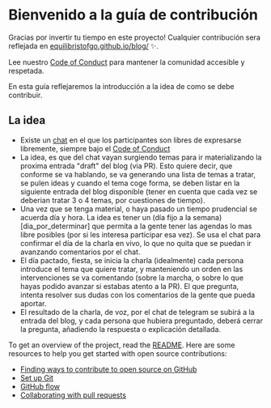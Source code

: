 # Bienvenido a la guía de contribución

Gracias por invertir tu tiempo en este proyecto! Cualquier contribución sera reflejada en [equilibristofgo.github.io/blog/](https://equilibristofgo.github.io/blog/) :sparkles:. 

Lee nuestro [Code of Conduct](./CODE_OF_CONDUCT.md) para mantener la comunidad accesible y respetada.

En esta guía reflejaremos la introducción a la idea de como se debe contribuir.

## La idea
- Existe un [chat](link_pendiente_de_compartir) en el que los participantes son libres de expresarse libremente, siempre bajo el [Code of Conduct](./CODE_OF_CONDUCT.md)
- La idea, es que del chat vayan surgiendo temas para ir materializando la proxima entrada "draft" del blog (via PR). Esto quiere decir, que conforme se va hablando, se va generando una lista de temas a tratar, se pulen ideas y cuando el tema coge forma, se deben listar en la siguiente entrada del blog disponible (tener en cuenta que cada vez se deberian tratar 3 o 4 temas, por cuestiones de tiempo).
- Una vez que se tenga material, o haya pasado un tiempo prudencial se acuerda día y hora. La idea es tener un (día fijo a la semana)[dia_por_determinar] que permita a la gente tener las agendas lo mas libre posibles (por si les interesa participar esa vez). Se usa el chat para confirmar el día de la charla en vivo, lo que no quita que se puedan ir avanzando comentarios por el chat.
- El día pactado, fiesta, se inicia la charla (idealmente) cada persona introduce el tema que quiere tratar, y manteniendo un orden en las intervenciones se va comentando (sobre la marcha, o sobre lo que hayas podido avanzar si estabas atento a la PR). El que pregunta, intenta resolver sus dudas con los comentarios de la gente que pueda aportar.
- El resultado de la charla, de voz, por el chat de telegram se subirá a la entrada del blog, y cada persona que hubiera preguntado, deberá cerrar la pregunta, añadiendo la respuesta o explicación detallada.

To get an overview of the project, read the [README](README.md). Here are some resources to help you get started with open source contributions:

- [Finding ways to contribute to open source on GitHub](https://docs.github.com/en/get-started/exploring-projects-on-github/finding-ways-to-contribute-to-open-source-on-github)
- [Set up Git](https://docs.github.com/en/get-started/quickstart/set-up-git)
- [GitHub flow](https://docs.github.com/en/get-started/quickstart/github-flow)
- [Collaborating with pull requests](https://docs.github.com/en/github/collaborating-with-pull-requests)
